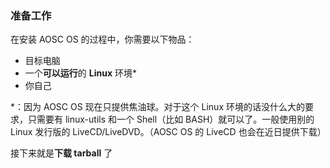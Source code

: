 ### 准备工作

在安装 AOSC OS 的过程中，你需要以下物品：

- 目标电脑
- 一个**可以运行**的 **Linux** 环境*
- 你自己

*：因为 AOSC OS 现在只提供焦油球。对于这个 Linux 环境的话没什么大的要求，只需要有 linux-utils 和一个 Shell（比如 BASH）就可以了。一般使用别的 Linux 发行版的 LiveCD/LiveDVD。（AOSC OS 的 LiveCD 也会在近日提供下载）

接下来就是**下载 tarball** 了